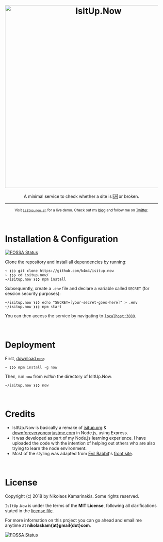 <h1 align="center">
	<img width="600" src="https://nikolaskama.me/content/images/2018/02/isitup.png" alt="IsItUp.Now">
</h1>

<p align="center">A minimal service to check whether a site is 🆙 or broken.</p>

---

<p align="center">
	<sub>Visit <a href="https://isitup.now.sh"><code>isitup.now.sh</code></a> for a live demo. Check out my <a href="https://nikolaskama.me">blog</a> and follow me on <a href="https://twitter.com/nikolaskama">Twitter</a>.</sub>
</p>


<br>

# Installation & Configuration
[![FOSSA Status](https://app.fossa.io/api/projects/git%2Bgithub.com%2Fk4m4%2Fisitup.now.svg?type=shield)](https://app.fossa.io/projects/git%2Bgithub.com%2Fk4m4%2Fisitup.now?ref=badge_shield)


Clone the repository and install all dependencies by running:

```
~ ❯❯❯ git clone https://github.com/k4m4/isitup.now
~ ❯❯❯ cd isitup.now/
~/isitup.now ❯❯❯ npm install
```

Subsequently, create a `.env` file and declare a variable called `SECRET` (for session security purposes):

```
~/isitup.now ❯❯❯ echo "SECRET=[your-secret-goes-here]" > .env
~/isitup.now ❯❯❯ npm start
```

You can then access the service by navigating to [`localhost:3000`](http://localhost:3000/).


<br>

# Deployment

First, [download `now`](https://zeit.co/download):

```
~ ❯❯❯ npm install -g now
```

Then, run `now` from *within* the directory of IsItUp.Now:

```
~/isitup.now ❯❯❯ now
```


<br>

# Credits

- IsItUp.Now is basically a remake of [isitup.org](https://github.com/sjparkinson/isitup.org) & [downforeveryoneorjustme.com](http://downforeveryoneorjustme.com) in Node.js, using Express. 
- It was developed as part of my Node.js learning experience. I have uploaded the code with the intention of helping out others who are also trying to learn the node environment.
- Most of the styling was adapted from [Evil Rabbit](https://twitter.com/evilrabbit_)'s [front site](https://github.com/evilrabbit/front).


<br>

# License

Copyright (c) 2018 by Nikolaos Kamarinakis. Some rights reserved.

`IsItUp.Now` is under the terms of the **MIT License**, following all clarifications stated in the [license file](license.md).

For more information on this project you can go ahead and email me anytime at **nikolaskam{at}gmail{dot}com**.

[![FOSSA Status](https://app.fossa.io/api/projects/git%2Bgithub.com%2Fk4m4%2Fisitup.now.svg?type=large)](https://app.fossa.io/projects/git%2Bgithub.com%2Fk4m4%2Fisitup.now?ref=badge_large)